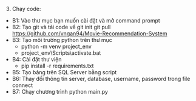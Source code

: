 
 3. Chạy code:
 - B1: Vào thư mục bạn muốn cài đặt và mở command prompt 
 - B2: Tạo git và tải code về 
  git init
  git pull https://github.com/vngan94/Movie-Recommendation-System
 - B3: Tạo môi trường python trên thư mục
   + python -m venv project_env
   + project_env\Scripts\activate.bat
 - B4: Cài đặt thư viện 
   + pip install -r requirements.txt
 - B5: Tạo bảng trên SQL Server bằng script
 - B6: Thay đổi thông tin server, database, username, password trong file connect 
 - B7: Chạy chương trình 
  python main.py
 
